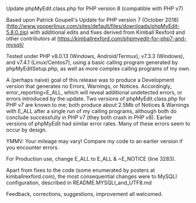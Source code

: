Update phpMyEdit.class.php for PHP version 8 (compatible with PHP v7)

Based upon Patrick Goupell's Update for PHP version 7 (October 2018)
  (http://www.yooperlinux.com/sites/default/files/downloads/phpMyEdit-5.8.0.zip)
  with additional edits and fixes derived from Kimball Rexford and other
  contributors at https://kimballrexford.com/phpmyedit-for-php7-and-mysqli/

Tested under PHP v8.0.13 (Windows, Android/Termux), v7.3.3 (Windows), and v7.4.1 (Linux/Centos7),
using a basic calling program generated by phpMyEditSetup.php, as well as more complex calling programs of my own.

A (perhaps naive) goal of this release was to produce a Development version that generates no Errors, Warnings, or Notices. Accordingly, error_reporting=E_ALL, which will reveal additional undetected errors, or errors introduced by the update.
Two versions of phpMyEdit.class.php for PHP v7 are known to me; both produce about 2.5Mb of Notices & Warnings with E_ALL after a single run of my calling programs, although both do conclude successfully in PHP v7 (they both crash in PHP v8). Earlier versions of phpMyEdit had similar error rates. Many of these errors seem to occur by design.

YMMV: Your mileage may vary! Compare my code to an earlier version if you encounter errors.

For Production use, change E_ALL to E_ALL & ~E_NOTICE (line 3283).

Apart from fixes to the code (some enumerated by posters at kimballrexford.com), the most consequential changes were to MySQLI configuration, described in README.MYSQLI_and_UTF8.md

Feedback, corrections, suggestions, improvement all welcomed.
